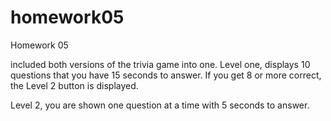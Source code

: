 # homework05
Homework 05

included both versions of the trivia game into one. Level one, displays 10 questions that you have 15 seconds to answer. 
If you get 8 or more correct, the Level 2 button is displayed.

Level 2, you are shown one question at a time with 5 seconds to answer.